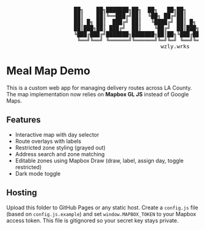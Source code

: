 
<p align="center">
<pre>
                     ██╗    ██╗███████╗██╗  ██╗   ██╗██╗    ██╗██████╗ ██╗  ██╗███████╗
                     ██║    ██║╚══███╔╝██║  ╚██╗ ██╔╝██║    ██║██╔══██╗██║ ██╔╝██╔════╝
                     ██║ █╗ ██║  ███╔╝ ██║   ╚████╔╝ ██║ █╗ ██║██████╔╝█████╔╝ ███████╗
                     ██║███╗██║ ███╔╝  ██║    ╚██╔╝  ██║███╗██║██╔══██╗██╔═██╗ ╚════██║
                     ╚███╔███╔╝███████╗███████╗██║██╗╚███╔███╔╝██║  ██║██║  ██╗███████║
                      ╚══╝╚══╝ ╚══════╝╚══════╝╚═╝╚═╝ ╚══╝╚══╝ ╚═╝  ╚═╝╚═╝  ╚═╝╚══════╝
                                                wzly.wrks
</pre>
</p>

# Meal Map Demo

This is a custom web app for managing delivery routes across LA County. The map implementation now relies on **Mapbox GL JS** instead of Google Maps.

## Features
- Interactive map with day selector
- Route overlays with labels
- Restricted zone styling (grayed out)
- Address search and zone matching
- Editable zones using Mapbox Draw (draw, label, assign day, toggle restricted)
- Dark mode toggle

## Hosting
Upload this folder to GitHub Pages or any static host.
Create a `config.js` file (based on `config.js.example`) and set `window.MAPBOX_TOKEN` to your Mapbox access token. This file is gitignored so your secret key stays private.
